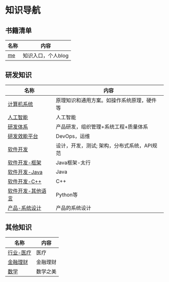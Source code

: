 # 知识导航

## 书籍清单
| 名称 | 内容 |
| - | - |
| [me](https://me.wangyaqi.cn/) | 知识入口，个人blog |

## 研发知识
| 名称 | 内容 |
| - | - |
| [计算机系统](https://tech.wangyaqi.cn/) | 原理知识和通用方案。如操作系统原理，硬件等 |
| [人工智能](https://ai.wangyaqi.cn/) | 人工智能 |
| [研发体系](https://rd.wangyaqi.cn/) | 产品研发，组织管理+系统工程+质量体系 |
| [研发效能平台](https://devops.wangyaqi.cn/) | DevOps，运维 |
| [软件开发](https://sw.wangyaqi.cn/) | 设计，开发，测试; 架构，分布式系统，API规范 |
| [软件开发-框架](https://taihang.wangyaqi.cn/) | Java框架-太行 |
| [软件开发-Java](https://java.wangyaqi.cn/) | Java |
| [软件开发-C++](https://cpp.wangyaqi.cn/) | C++ |
| [软件开发-其他语言](https://pl.wangyaqi.cn/) | Python等 |
| [产品-系统设计](https://product.wangyaqi.cn/) | 产品的系统设计 |

## 其他知识
| 名称 | 内容 |
| - | - |
| [行业-医疗](https://medical.wangyaqi.cn/) | 医疗 |
| [金融理财](https://fin.wangyaqi.cn/) | 金融理财 |
| [数学](https://math.wangyaqi.cn/) | 数学之美 |